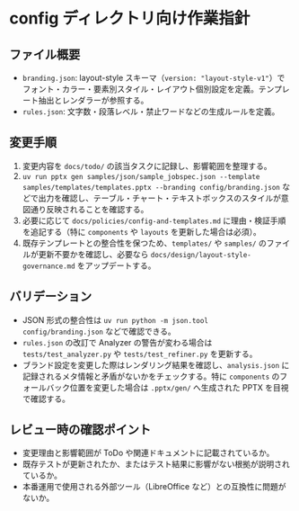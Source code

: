# config ディレクトリ向け作業指針

## ファイル概要
- `branding.json`: layout-style スキーマ（`version: "layout-style-v1"`）でフォント・カラー・要素別スタイル・レイアウト個別設定を定義。テンプレート抽出とレンダラーが参照する。
- `rules.json`: 文字数・段落レベル・禁止ワードなどの生成ルールを定義。

## 変更手順
1. 変更内容を `docs/todo/` の該当タスクに記録し、影響範囲を整理する。
2. `uv run pptx gen samples/json/sample_jobspec.json --template samples/templates/templates.pptx --branding config/branding.json` などで出力を確認し、テーブル・チャート・テキストボックスのスタイルが意図通り反映されることを確認する。
3. 必要に応じて `docs/policies/config-and-templates.md` に理由・検証手順を追記する（特に `components` や `layouts` を更新した場合は必須）。
4. 既存テンプレートとの整合性を保つため、`templates/` や `samples/` のファイルが更新不要かを確認し、必要なら `docs/design/layout-style-governance.md` をアップデートする。

## バリデーション
- JSON 形式の整合性は `uv run python -m json.tool config/branding.json` などで確認できる。
- `rules.json` の改訂で Analyzer の警告が変わる場合は `tests/test_analyzer.py` や `tests/test_refiner.py` を更新する。
- ブランド設定を変更した際はレンダリング結果を確認し、`analysis.json` に記録されるメタ情報と矛盾がないかをチェックする。特に `components` のフォールバック位置を変更した場合は `.pptx/gen/` へ生成された PPTX を目視で確認する。

## レビュー時の確認ポイント
- 変更理由と影響範囲が ToDo や関連ドキュメントに記載されているか。
- 既存テストが更新されたか、またはテスト結果に影響がない根拠が説明されているか。
- 本番運用で使用される外部ツール（LibreOffice など）との互換性に問題がないか。
